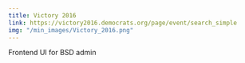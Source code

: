 ```yaml
---
title: Victory 2016
link: https://victory2016.democrats.org/page/event/search_simple
img: "/min_images/Victory_2016.png"
---
```


Frontend UI for BSD admin 